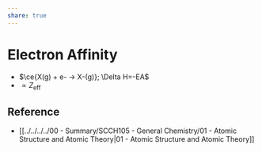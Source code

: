 ```yaml
---
share: true
---
```


# Electron Affinity

- $\ce{X(g) + e- -> X-(g)}; \Delta H=-EA$
- $\displaystyle\propto Z_\text{eff}$

## Reference

- [[../../../../00 - Summary/SCCH105 - General Chemistry/01 - Atomic Structure and Atomic Theory|01 - Atomic Structure and Atomic Theory]]

